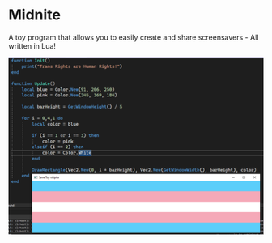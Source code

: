 # Midnite
A toy program that allows you to easily create and share screensavers - All written in Lua!

![](git-resources/example.png)
